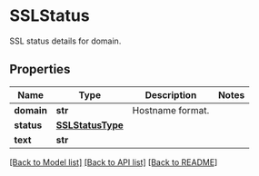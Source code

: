 # SSLStatus

SSL status details for domain.
## Properties
Name | Type | Description | Notes
------------ | ------------- | ------------- | -------------
**domain** | **str** | Hostname format. | 
**status** | [**SSLStatusType**](SSLStatusType.md) |  | 
**text** | **str** |  | 

[[Back to Model list]](../README.md#documentation-for-models) [[Back to API list]](../README.md#documentation-for-api-endpoints) [[Back to README]](../README.md)


